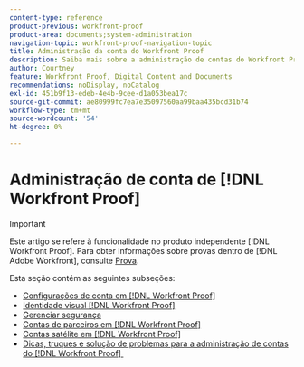 ```yaml
---
content-type: reference
product-previous: workfront-proof
product-area: documents;system-administration
navigation-topic: workfront-proof-navigation-topic
title: Administração da conta do Workfront Proof
description: Saiba mais sobre a administração de contas do Workfront Proof.
author: Courtney
feature: Workfront Proof, Digital Content and Documents
recommendations: noDisplay, noCatalog
exl-id: 451b9f13-edeb-4e4b-9cee-d1a053bea17c
source-git-commit: ae80999fc7ea7e35097560aa99baa435bcd31b74
workflow-type: tm+mt
source-wordcount: '54'
ht-degree: 0%

---
```


# Administração de conta de [!DNL Workfront Proof]

>[!IMPORTANT]
>
>Este artigo se refere à funcionalidade no produto independente [!DNL Workfront Proof]. Para obter informações sobre provas dentro de [!DNL Adobe Workfront], consulte [Prova](../../review-and-approve-work/proofing/proofing.md).

Esta seção contém as seguintes subseções:

* [Configurações de conta em  [!DNL Workfront Proof]](../../workfront-proof/wp-acct-admin/account-settings/account-settings.md)
* [Identidade visual [!DNL Workfront Proof]](../../workfront-proof/wp-acct-admin/branding/branding.md)
* [Gerenciar segurança](../../workfront-proof/wp-acct-admin/managing-security/manage-security.md)
* [Contas de parceiros em [!DNL Workfront Proof]](../../workfront-proof/wp-acct-admin/partner-accounts/partner-accounts.md)
* [Contas satélite em [!DNL Workfront Proof]](../../workfront-proof/wp-acct-admin/satellite-accounts/satellite-accounts.md)
* [Dicas, truques e solução de problemas para a administração de contas do  [!DNL Workfront Proof] &#x200B;](../../workfront-proof/wp-acct-admin/tips-tricks-and-troubleshooting/tips-tricks-and-troubleshooting.md)
